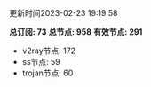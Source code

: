 更新时间2023-02-23 19:19:58

**总订阅: 73**
**总节点: 958**
**有效节点: 291**
- v2ray节点: 172
- ss节点: 59
- trojan节点: 60

